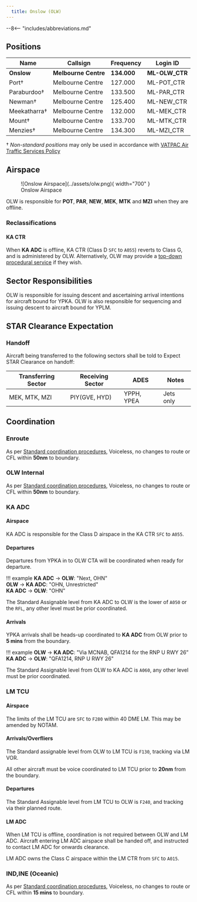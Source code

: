 ```yaml
---
  title: Onslow (OLW)
---
```


--8<-- "includes/abbreviations.md"

## Positions
| Name | Callsign | Frequency | Login ID |
| ---- | -------- | --------- | -------- |
| **Onslow** | **Melbourne Centre** | **134.000** | **ML-OLW_CTR** |
| Port† | Melbourne Centre | 127.000 | ML-POT_CTR |
| Paraburdoo† | Melbourne Centre | 133.500 | ML-PAR_CTR |
| Newman† | Melbourne Centre | 125.400 | ML-NEW_CTR |
| Meekatharra† | Melbourne Centre | 132.000 | ML-MEK_CTR |
| Mount† | Melbourne Centre | 133.700 | ML-MTK_CTR |
| Menzies† | Melbourne Centre | 134.300 | ML-MZI_CTR |

† *Non-standard positions* may only be used in accordance with [VATPAC Air Traffic Services Policy](https://vatpac.org/publications/policies)
## Airspace

<figure markdown>
![Onslow Airspace](../assets/olw.png){ width="700" }
  <figcaption>Onslow Airspace</figcaption>
</figure>

OLW is responsible for **POT**, **PAR**, **NEW**, **MEK**, **MTK** and **MZI** when they are offline.  

### Reclassifications
#### KA CTR
When **KA ADC** is offline, KA CTR (Class D `SFC` to `A055`) reverts to Class G, and is administered by OLW. Alternatively, OLW may provide a [top-down procedural service](../../../aerodromes/Karratha) if they wish.

## Sector Responsibilities
OLW is responsible for issuing descent and ascertaining arrival intentions for aircraft bound for YPKA.
OLW is also responsible for sequencing and issuing descent to aircraft bound for YPLM.

## STAR Clearance Expectation
### Handoff
Aircraft being transferred to the following sectors shall be told to Expect STAR Clearance on handoff:

| Transferring Sector | Receiving Sector | ADES | Notes |
| ---- | -------- | --------- | --------- |
| MEK, MTK, MZI | PIY(GVE, HYD) | YPPH, YPEA | Jets only |

## Coordination

### Enroute
As per [Standard coordination procedures](../../../controller-skills/coordination/#enr-enr), Voiceless, no changes to route or CFL within **50nm** to boundary.

### OLW Internal
As per [Standard coordination procedures](../../../controller-skills/coordination/#enr-enr), Voiceless, no changes to route or CFL within **50nm** to boundary.

### KA ADC
#### Airspace
KA ADC is responsible for the Class D airspace in the KA CTR `SFC` to `A055`.

#### Departures
Departures from YPKA in to OLW CTA will be coordinated when ready for departure.  

!!! example
    <span class="hotline">**KA ADC** -> **OLW**</span>: "Next, OHN"  
    <span class="hotline">**OLW** -> **KA ADC**</span>: "OHN, Unrestricted"  
    <span class="hotline">**KA ADC** -> **OLW**</span>: "OHN"  

The Standard Assignable level from KA ADC to OLW is the lower of `A050` or the `RFL`, any other level must be prior coordinated.
#### Arrivals
YPKA arrivals shall be heads-up coordinated to **KA ADC** from OLW prior to **5 mins** from the boundary.

!!! example
    <span class="coldline">**OLW** -> **KA ADC**</span>: "Via MCNAB, QFA1214 for the RNP U RWY 26”  
    <span class="coldline">**KA ADC** -> **OLW**</span>: "QFA1214, RNP U RWY 26"  

The Standard Assignable level from OLW to KA ADC is `A060`, any other level must be prior coordinated.

### LM TCU
#### Airspace
The limits of the LM TCU are `SFC` to `F280` within 40 DME LM. This may be amended by NOTAM.

#### Arrivals/Overfliers
The Standard assignable level from OLW to LM TCU is `F130`, tracking via LM VOR.

All other aircraft must be voice coordinated to LM TCU prior to **20nm** from the boundary.

#### Departures
The Standard Assignable level from LM TCU to OLW is `F240`, and tracking via their planned route.

#### LM ADC
When LM TCU is offline, coordination is not required between OLW and LM ADC. Aircraft entering LM ADC airspace shall be handed off, and instructed to contact LM ADC for onwards clearance.

LM ADC owns the Class C airspace within the LM CTR from `SFC` to `A015`.

### IND,INE (Oceanic)
As per [Standard coordination procedures](../../../controller-skills/coordination/#pacific-units), Voiceless, no changes to route or CFL within **15 mins** to boundary.